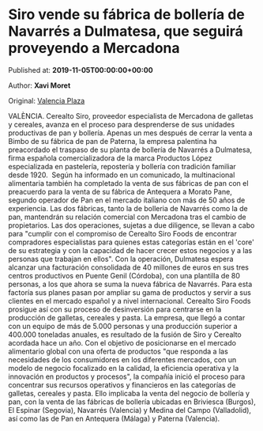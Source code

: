 
# Siro vende su fábrica de bollería de Navarrés a Dulmatesa, que seguirá proveyendo a Mercadona

Published at: **2019-11-05T00:00:00+00:00**

Author: **Xavi Moret**

Original: [Valencia Plaza](https://valenciaplaza.com/siro-vende-su-fabrica-de-bolleria-de-navarres-a-dulmatesa-que-seguira-proveyendo-a-mercadona)

VALÈNCIA. Cerealto Siro, proveedor especialista de Mercadona de galletas y cereales, avanza en el proceso para desprenderse de sus unidades productivas de pan y bollería. Apenas un mes después de cerrar la venta a Bimbo de su fábrica de pan de Paterna, la empresa palentina ha preacordado el traspaso de su planta de bollería de Navarrés a Dulmatesa, firma española comercializadora de la marca Productos López especializada en pastelería, repostería y bollería con tradición familiar desde 1920. 
Según ha informado en un comunicado, la multinacional alimentaria también ha completado la venta de sus fábricas de pan con el preacuerdo para la venta de su fábrica de Antequera a Morato Pane, segundo operador de Pan en el mercado italiano con más de 50 años de experiencia.
Las dos fábricas, tanto la de bolleria de Navarrés como la de pan, mantendrán su relación comercial con Mercadona tras el cambio de propietarios. Las dos operaciones, sujetas a due diligence, se llevan a cabo para "cumplir con el compromiso de Cerealto Siro Foods de encontrar compradores especialistas para quienes estas categorías están en el 'core' de su estrategia y con la capacidad de hacer crecer estos negocios y a las personas que trabajan en ellos".
Con la operación, Dulmatesa espera alcanzar una facturación consolidada de 40 millones de euros en sus tres centros productivos en Puente Genil (Córdoba), con una plantilla de 80 personas, a los que ahora se suma la nueva fábrica de Navarrés. Para esta factoría sus planes pasan por ampliar su gama de productos y servir a sus clientes en el mercado español y a nivel internacional.
Cerealto Siro Foods prosigue así con su proceso de desinversión para centrarse en la producción de galletas, cereales y pasta. La empresa, que llegó a contar con un equipo de más de 5.000 personas y una producción superior a 400.000 toneladas anuales, es resultado de la fusión de Siro y Cerealto acordada hace un año.
Con el objetivo de posicionarse en el mercado alimentario global con una oferta de productos "que responda a las necesidades de los consumidores en los diferentes mercados, con un modelo de negocio focalizado en la calidad, la eficiencia operativa y la innovación en productos y procesos", la compañía inició el proceso para concentrar sus recursos operativos y financieros en las categorías de galletas, cereales y pasta.
Ello implicaba la venta del negocio de bollería y pan, con la venta de las fábricas de bollería ubicadas en Briviesca (Burgos), El Espinar (Segovia), Navarrés (Valencia) y Medina del Campo (Valladolid), así como las de Pan en Antequera (Málaga) y Paterna (Valencia).
